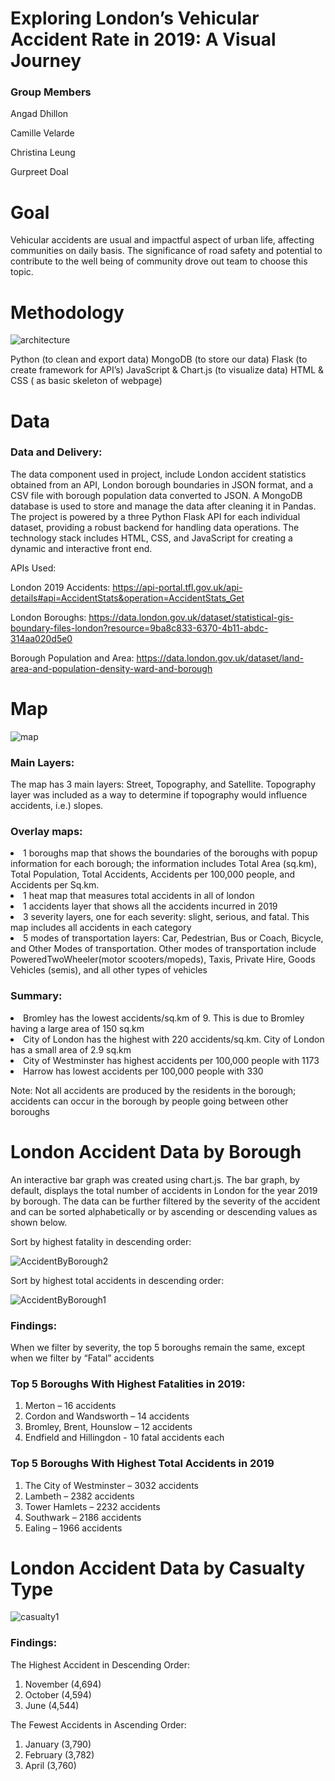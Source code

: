 # Exploring London’s Vehicular Accident Rate in 2019: A Visual Journey

<h3>Group Members</h3><p>
Angad Dhillon<p>
Camille Velarde<p>
Christina Leung<p>
Gurpreet Doal<p>

<h1> Goal </h1>

Vehicular accidents are usual and impactful aspect of urban life, affecting communities on daily basis. The significance of road safety and potential to contribute to the well being of community drove out team to choose this topic.


<h1> Methodology </h1>

![architecture](https://github.com/tinalina1003/project3-group6/assets/127992819/0f7bada7-d2b7-40c2-b71e-7a3c3c7a2bfb)

Python (to clean and export data)
MongoDB (to store our data)
Flask (to create framework for API’s)
JavaScript & Chart.js (to visualize data)
HTML & CSS ( as basic skeleton of webpage)


<h1> Data </h1>

<h3>Data and Delivery:</h3>
The data component used in project, include London accident statistics obtained from an API, London borough boundaries in JSON format, and a CSV file with borough population data converted to JSON. A MongoDB database is used to store and manage the data after cleaning it in Pandas. The project is powered by a  three Python Flask API for each individual dataset, providing a robust backend for handling data operations. The technology stack includes HTML, CSS, and JavaScript for creating a dynamic and interactive front end.

APIs Used: <p>
London 2019 Accidents:
https://api-portal.tfl.gov.uk/api-details#api=AccidentStats&operation=AccidentStats_Get

London Boroughs:
https://data.london.gov.uk/dataset/statistical-gis-boundary-files-london?resource=9ba8c833-6370-4b11-abdc-314aa020d5e0

Borough Population and Area:
https://data.london.gov.uk/dataset/land-area-and-population-density-ward-and-borough


<h1> Map </h1>

![map](https://github.com/tinalina1003/project3-group6/assets/127992819/6ac06b07-2205-4f7f-979c-d1d0db1fc7a3)

<h3>Main Layers: </h3>
The map has 3 main layers: Street, Topography, and Satellite. Topography layer was included as a way to determine if topography would influence accidents, i.e.) slopes.

<h3>Overlay maps: </h3>
<li>1 boroughs map that shows the boundaries of the boroughs with popup information for each borough; the information includes Total Area (sq.km), Total Population, Total Accidents, Accidents per 100,000 people, and Accidents per Sq.km.</li>
<li>1 heat map that measures total accidents in all of london</li>
<li>1 accidents layer that shows all the accidents incurred in 2019</li>
<li>3 severity layers, one for each severity: slight, serious, and fatal. This map includes all accidents in each category</li>
<li>5 modes of transportation layers: Car, Pedestrian, Bus or Coach, Bicycle, and Other Modes of transportation. Other modes of transportation include PoweredTwoWheeler(motor scooters/mopeds), Taxis, Private Hire, Goods Vehicles (semis), and all other types of vehicles</li>

<h3>Summary: </h3>

<li>Bromley has the lowest accidents/sq.km of 9. This is due to Bromley having a large area of 150 sq.km</li>
<li>City of London has the highest with 220 accidents/sq.km. City of London has a small area of 2.9 sq.km</li>
<li>City of Westminster has highest accidents per 100,000 people with 1173</li>
<li>Harrow has lowest accidents per 100,000 people with 330</li>

Note: Not all accidents are produced by the residents in the borough; accidents can occur in the borough by people going between other boroughs

<h1> London Accident Data by Borough</h1>

An interactive bar graph was created using chart.js. The bar graph, by default, displays the total number of accidents in London for the year 2019 by borough. The data can be further filtered by the severity of the accident and can be sorted alphabetically or by ascending or descending values as shown below.

Sort by highest fatality in descending order:

![AccidentByBorough2](https://github.com/tinalina1003/project3-group6/assets/127992819/6cc6d422-6469-49ec-8525-7a9e737753cc)

Sort by highest total accidents in descending order:

![AccidentByBorough1](https://github.com/tinalina1003/project3-group6/assets/127992819/fc84405f-924d-4454-95f8-1c483644a19e)

<h3>Findings: </h3>
When we filter by severity, the top 5 boroughs remain the same, except when we filter by “Fatal” accidents

<h3>Top 5 Boroughs With Highest Fatalities in 2019: </h3>

1. Merton – 16 accidents
1. Cordon and Wandsworth – 14 accidents
1. Bromley, Brent, Hounslow – 12 accidents
1. Endfield and Hillingdon - 10 fatal accidents each

<h3>Top 5 Boroughs With Highest Total Accidents in 2019</h3>

1. The City of Westminster – 3032 accidents
1. Lambeth – 2382 accidents
1. Tower Hamlets – 2232 accidents
1. Southwark – 2186 accidents
1. Ealing – 1966 accidents

<h1>London Accident Data by Casualty Type</h1>


![casualty1](https://github.com/tinalina1003/project3-group6/assets/127992819/d2de7958-41ab-4374-9266-4c19c0f93979)

<h3>Findings: </h3>

The Highest Accident in Descending Order: 

1. November (4,694)
1. October (4,594)
1. June (4,544)

The Fewest Accidents in Ascending Order: 
1. January (3,790)
1. February (3,782)
1. April (3,760)

